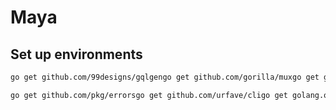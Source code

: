 # Maya



## Set up environments
```bash
go get github.com/99designs/gqlgengo get github.com/gorilla/muxgo get github.com/globalsign/mgo
```

```bash
go get github.com/pkg/errorsgo get github.com/urfave/cligo get golang.org/x/tools/go/ast/astutilgo get golang.org/x/tools/go/loadergo get golang.org/x/tools/importsgo get gopkg.in/yaml.v2
```